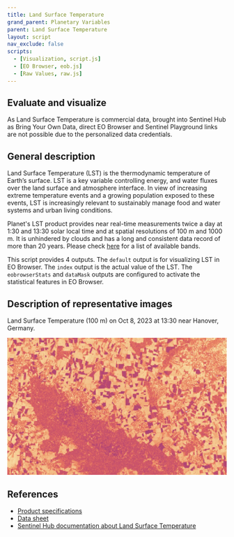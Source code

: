 ```yaml
---
title: Land Surface Temperature
grand_parent: Planetary Variables
parent: Land Surface Temperature
layout: script
nav_exclude: false
scripts:
  - [Visualization, script.js]
  - [EO Browser, eob.js]
  - [Raw Values, raw.js]
---
```


## Evaluate and visualize

As Land Surface Temperature is commercial data, brought into Sentinel Hub as Bring Your Own Data, direct EO Browser and Sentinel Playground links are not possible due to the personalized data credentials.

## General description

Land Surface Temperature (LST) is the thermodynamic temperature of Earth’s surface. LST is a key variable controlling energy, and water fluxes over the land surface and atmosphere interface. In view of increasing extreme temperature events and a growing population exposed to these events, LST is increasingly relevant to sustainably manage food and water systems and urban living conditions.

Planet's LST product provides near real-time measurements twice a day at 1:30 and 13:30 solar local time and at spatial resolutions of 100 m and 1000 m. It is unhindered by clouds and has a long and consistent data record of more than 20 years. Please check [here](https://docs.sentinel-hub.com/api/latest/data/planet/land-surface-temp/#available-bands) for a list of available bands.

This script provides 4 outputs. The `default` output is for visualizing LST in EO Browser. The `index` output is the actual value of the LST. The `eobrowserStats` and `dataMask` outputs are configured to activate the statistical features in EO Browser.

## Description of representative images

Land Surface Temperature (100 m) on Oct 8, 2023 at 13:30 near Hanover, Germany.

![Land Surface Temperature example](fig/lst.jpg)

## References

- [Product specifications](https://planet.widen.net/s/tltwk6hnps)
- [Data sheet](https://planet.widen.net/s/ttvp2rvwzd)
- [Sentinel Hub documentation about Land Surface Temperature](https://docs.sentinel-hub.com/api/latest/data/planet/land-surface-temp/)
